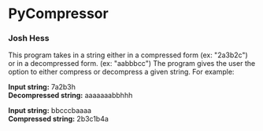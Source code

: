# PyCompressor
### Josh Hess

This program takes in a string either in a compressed form 
(ex: "2a3b2c") or in a decompressed form. (ex: "aabbbcc") The
program gives the user the option to either compress or 
decompress a given string. For example:

**Input string:** 7a2b3h <br/>
**Decompressed string:** aaaaaaabbhhh

**Input string:** bbcccbaaaa <br/>
**Compressed string:** 2b3c1b4a

